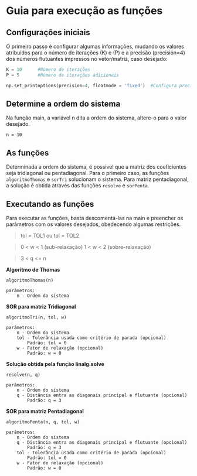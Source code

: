 # Guia para execução as funções

## Configurações iniciais
O primeiro passo é configurar algumas informações, mudando os valores atribuídos para o número de iterações (K) e (P) e a precisão (precision=4) dos números flutuantes impressos no vetor/matriz, caso desejado:

```Python
K = 10      #Número de iterações
P = 5       #Número de iterações adicionais

np.set_printoptions(precision=4, floatmode = 'fixed')  #Configura precisão de 4 dígitos na impressão dos vetores e matrizes
``` 
## Determine a ordem do sistema

Na função main, a variável n dita a ordem do sistema, altere-o para o valor desejado. 
 
`n = 10`

## As funções

Determinada a ordem do sistema, é possivel que a matriz dos coeficientes seja tridiagonal ou pentadiagonal. Para o primeiro caso, as funções `algoritmoThomas` e `sorTri` solucionam o sistema. Para matriz pentadiagonal, a solução é obtida através das funções `resolve` e `sorPenta`.

## Executando as funções

Para executar as funções, basta descomentá-las na main e preencher os parâmetros com os valores desejados, obedecendo algumas restrições.

>tol = TOL1 ou tol = TOL2

>0 < w < 1 (sub-relaxação) 1 < w < 2 (sobre-relaxação)

>3 < q <= n


**Algoritmo de Thomas**

`algoritmoThomas(n)` 
```
parâmetros: 
    n - Ordem do sistema
```

**SOR para matriz Tridiagonal**

`algoritmoTri(n, tol, w)`
```
parâmetros: 
    n - Ordem do sistema
    tol - Tolerância usada como critério de parada (opcional)
        Padrão: tol = 0
    w - Fator de relaxação (opcional)
        Padrão: w = 0
```

**Solução obtida pela função linalg.solve**

`resolve(n, q)`
```
parâmetros: 
    n - Ordem do sistema      
    q - Distância entra as diagonais principal e flutuante (opcional)
        Padrão: q = 3
```            

**SOR para matriz Pentadiagonal**

`algoritmoPenta(n, q, tol, w)`
```
parâmetros:
    n - Ordem do sistema 
    q - Distância entra as diagonais principal e flutuante (opcional)
        Padrão: q = 3
    tol - Tolerância usada como critério de parada (opcional)
        Padrão: tol = 0
    w - Fator de relaxação (opcional)
        Padrão: w = 0
```